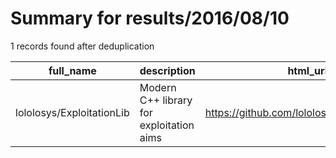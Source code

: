 
# Summary for results/2016/08/10
    
1 records found after deduplication

| full_name | description | html_url | matched_list | matched_count | pushed_at | size | stargazers_count | language | forks_count |
|---------------------------|------------------------------------------|----------------------------------------------|----------------|-----------------|---------------------------|--------|--------------------|------------|---------------|
| lololosys/ExploitationLib | Modern C++ library for exploitation aims | https://github.com/lololosys/ExploitationLib | ['exploit'] | 1 | 2016-08-10 18:06:47+00:00 | 15 | 3 | nan | 1 |
